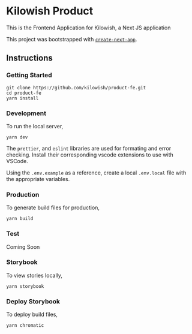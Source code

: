 # Kilowish Product

This is the Frontend Application for Kilowish, a Next JS application

This project was bootstrapped with [`create-next-app`](https://github.com/vercel/next.js/tree/canary/packages/create-next-app).

## Instructions

### Getting Started

    git clone https://github.com/kilowish/product-fe.git
    cd product-fe
    yarn install

### Development

To run the local server,

    yarn dev

The `prettier`, and `eslint` libraries are used for formating and error checking. Install their corresponding vscode extensions to use with VSCode.

Using the `.env.example` as a reference, create a local `.env.local` file with the appropriate variables.

### Production

To generate build files for production,

    yarn build

### Test

Coming Soon

### Storybook

To view stories locally,

    yarn storybook

### Deploy Storybook

To deploy build files,

    yarn chromatic

